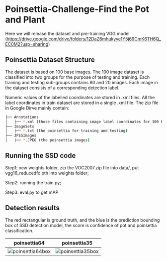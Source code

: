 # Poinsettia-Challenge-Find the Pot and Plant
Here we will release the dataset and pre-training VGG model (https://drive.google.com/drive/folders/12DaZ6mhukyye1Y5j69CmK6TH6Q_EC0M2?usp=sharing)

## Poinsettia Dataset Structure
The dataset is based on 100 base images. The 100 image dataset is classified into two groups for the purpose of testing and training. Each training and testing sub-groups contains 80 and 20 images. Each image in the dataset consists of a corresponding detection label.

Numeric values of the labelled coordinates are stored in .xml files. All the label coordinates in train dataset are stored in a single .xml file. The zip file in Google Dirve mainly contain:

```bash
├── Annotations
│   ├── *.xml (those files containing image label coordinates for 100 base images )
├── ImageSets
│   ├── *.txt (the poinsettia for training and testing)
├── JPEGImages
│   ├── *.JPEG (the poinsettia images)
```
## Running the SSD code
Step1: new weights folder, zip the VOC2007.zip file into data/, put vgg16_reducedfc.pth into weights folder;

Step2: running the train.py;

Step3: eval.py to get mAP

## Detection results
The red rectangular is ground truth, and the blue is the prediction bounding box of SSD detection model, the score is confidence of pot and poinsettia classification.

poinsettia64            |  poinsettia35
:-------------------------:|:-------------------------:
![poinsettia64box](https://user-images.githubusercontent.com/6768016/145016510-f5630e9d-1903-49ef-8cb1-8876c48afa42.jpg)  |  ![poinsettia35box](https://user-images.githubusercontent.com/6768016/145016649-1e698dcb-ef1d-4243-a253-2991de48ac83.jpg)



